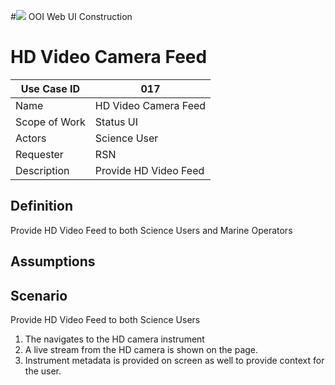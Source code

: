 #![](http://www.rpsgroup.com/images/2012-specific/RPSlogo.aspx) OOI Web UI Construction 
# HD Video Camera Feed

| Use Case ID | 017 |
| --- | --- |
| Name | HD Video Camera Feed                    |
| Scope of Work | Status UI |
| Actors | Science User  |
| Requester | RSN |
| Description | Provide HD Video Feed |

## Definition
Provide HD Video Feed to both Science Users and Marine Operators

## Assumptions

## Scenario
Provide HD Video Feed to both Science Users

1. The navigates to the HD camera instrument
2. A live stream from the HD camera is shown on the page.
3. Instrument metadata is provided on screen as well to provide context for the user.

